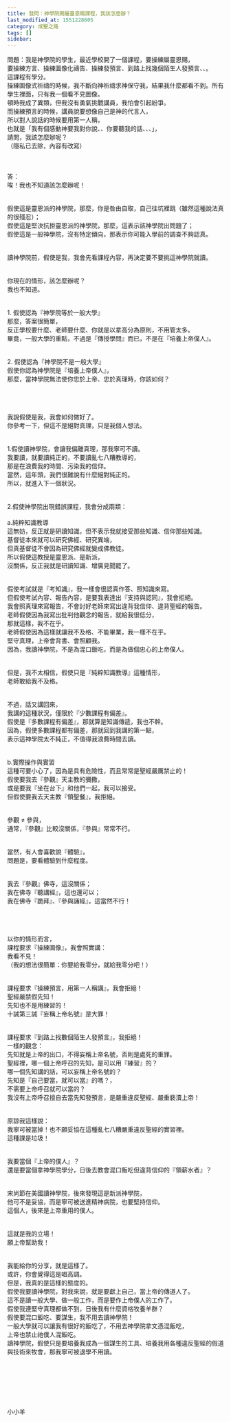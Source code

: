 ```yaml
---
title: 發問：神學院開屬靈恩賜課程，我該怎麼辦？
last_modified_at: 1551228605
category: 成聖之路
tags: []
sidebar: 
---
```


<p>問題：我是神學院的學生，最近學校開了一個課程，要操練屬靈恩賜，<br/>要操練方言、操練圖像化禱告、操練發預言、到路上找幾個陌生人發預言、、。<br/>這課程有學分。<br/>操練圖像式祈禱的時候，我不斷向神祈禱求神保守我，結果我什麼都看不到。所有學生裡面，只有我一個看不見圖像。<br/>頓時我成了異類，但我沒有勇氣挑戰講員，我怕會引起紛爭。<br/>而操練預言的時候，講員說要想像自己是神的代言人，<br/>所以對人說話的時候要用第一人稱，<br/>也就是「我有個感動神要我對你說、、你要聽我的話、、、」，<br/>請問，我該怎麼辦呢？<br/>（隱私已去除，內容有改寫）<br/><!--more--><br/><br/><br/>答：<br/>唉！我也不知道該怎麼辦呢！<br/><br/><br/>假使這是靈恩派的神學院，那麼，你是咎由自取，自己往坑裡跳（雖然這種說法真的很殘忍）；<br/>假使這是堅決抗拒靈恩派的神學院，那麼，這表示該神學院出問題了；<br/>假使這是一般神學院，沒有特定傾向，那表示你可能入學前的調查不夠認真。<br/> <br/><br/>讀神學院前，假使是我，我會先看課程內容，再決定要不要挑這神學院就讀。<br/> <br/><br/>你現在的情形，該怎麼辦呢？<br/>我也不知道。<br/> <br/><br/>1.	假使認為『神學院等於一般大學』<br/>那麼，答案很簡單，<br/>反正學校要什麼、老師要什麼、你就是以拿高分為原則，不用管太多。<br/>畢竟，一般大學的重點，不過是『傳授學問』而已，不是在『培養上帝僕人』。<br/> <br/><br/>2.	假使認為『神學院不是一般大學』<br/>假使你認為神學院是『培養上帝僕人』，<br/>那麼，當神學院無法使你忠於上帝、忠於真理時，你該如何？<br/> <br/> <br/><br/><br/>我說假使是我，我會如何做好了。<br/>你參考一下，但這不是絕對真理，只是我個人想法。<br/> <br/><br/>1.假使讀神學院，會讓我偏離真理，那我寧可不讀。<br/>我要讀，就要讀純正的，不要讀亂七八糟教導的，<br/>那是在浪費我的時間、污染我的信仰。<br/>當然，這年頭，我們很難說有什麼絕對純正的。<br/>所以，就進入下一個狀況。<br/><br/> <br/>2.假使神學院出現錯誤課程，我會分成兩類：<br/> <br/>a.純粹知識教導<br/>這無妨，反正就是研讀知識，但不表示我就接受那些知識、信仰那些知識。<br/>基督徒本來就可以研究佛經、研究異端，<br/>但真基督徒不會因為研究佛經就變成佛教徒。<br/>所以假使這教授是靈恩派、是新派，<br/>沒關係，反正我就是研讀知識、增廣見聞罷了。<br/><br/><br/>假使考試就是『考知識』，我一樣會很認真作答、照知識來寫。<br/>但假使考試內容、報告內容，是要我表達出『支持與認同』，我會拒絕。<br/>我會照真理來寫報告，不會討好老師來寫出違背我信仰、違背聖經的報告。<br/>老師假使因為我寫出批判他觀念的報告，就給我很低分，<br/>那就這樣，我不在乎。<br/>老師假使因為這樣就讓我不及格、不能畢業，我一樣不在乎。<br/>堅守真理，上帝會背書、會照顧我。<br/>因為，我讀神學院，不是為混口飯吃，而是為做個忠心的上帝僕人。<br/> <br/><br/>但是，我不太相信，假使只是『純粹知識教導』這種情形，<br/>老師敢給我不及格。<br/><br/><br/>不過，話又講回來，<br/>我講的這種狀況，僅限於『少數課程有偏差』。<br/>假使是『多數課程有偏差』，那就算是知識傳遞，我也不幹。<br/>因為，假使多數課程都有偏差，那就回到我講的第一點，<br/>表示這神學院太不純正，不值得我浪費時間去讀。<br/><br/><br/>b.實際操作與實習<br/>這種可要小心了，因為是具有危險性，而且常常是聖經嚴厲禁止的！<br/>假使要我去『參觀』天主教的彌撒，<br/>或是要我『坐在台下』和他們一起，我可以接受。<br/>但假使要我去天主教『領聖餐』，我拒絕。<br/><br/><br/>參觀 ≠ 參與，<br/>通常，『參觀』比較沒關係，『參與』常常不行。<br/><br/><br/>當然，有人會喜歡說『體驗』，<br/>問題是，要看體驗到什麼程度。<br/><br/><br/>我去『參觀』佛寺，這沒關係；<br/>我在佛寺『聽講經』，這也還可以；<br/>我在佛寺『跪拜』、『參與誦經』，這當然不行！<br/><br/> <br/><br/><br/>以你的情形而言，<br/>課程要求『操練圖像』，我會照實講：<br/>我看不見！<br/>（我的想法很簡單：你要給我零分，就給我零分吧！）<br/> <br/><br/>課程要求『操練預言，用第一人稱講』，我會拒絕！<br/>聖經嚴禁假先知！<br/>先知也不是用練習的！<br/>十誡第三誡『妄稱上帝名號』是大罪！<br/><br/><br/>課程要求『到路上找數個陌生人發預言』，我拒絕！<br/>一樣的觀念：<br/>先知就是上帝的出口，不得妄稱上帝名號，否則是處死的重罪。<br/>聖經裡，哪一個上帝呼召的先知，是可以用『練習』的？<br/>哪一個先知講的話，可以妄稱上帝名號的？<br/>先知是『自己要當，就可以當』的嗎？，<br/>不需要上帝呼召就可以當的？<br/>我沒有上帝呼召擅自去當先知發預言，是嚴重違反聖經、嚴重褻瀆上帝！<br/> <br/><br/>原諒我這樣說：<br/>我寧可被當掉！也不願妥協在這種亂七八糟嚴重違反聖經的實習裡。<br/>這種課是垃圾！<br/> <br/><br/>我要當個『上帝的僕人』？<br/>還是要當個拿神學院學分，日後去教會混口飯吃但違背信仰的『領薪水者』？<br/> <br/><br/>宋尚節在美國讀神學院，後來發現這是新派神學院，<br/>他可不是妥協，而是寧可被送進精神病院，也要堅持信仰。<br/>這個人，後來是上帝重用的僕人。<br/> <br/><br/>這就是我的立場！<br/>願上帝幫助我！<br/> <br/><br/>我能給你的分享，就是這樣了。<br/>或許，你會覺得這是唱高調。<br/>但是，我真的是這樣的態度的。<br/>假使我要讀神學院，對我來說，就是要獻上自己，當上帝的傳道人了。<br/>這不是讀一般大學、做一般工作，而是要作上帝僕人的工作了。<br/>假使我連堅守真理都做不到，日後我有什麼資格牧養羊群？<br/>假使要混口飯吃、要謀生，我不用去讀神學院！<br/>一般大學就可以讓我有很好的飯吃了，不用去神學院拿文憑混飯吃，<br/>上帝也禁止祂僕人混飯吃。<br/>讀神學院，假使只是要培養我成為一個謀生的工具、培養我用各種違反聖經的假道與技術來牧會，那我寧可被退學不用讀。<br/><br/><br/><br/><br/><br/><br/><br/>小小羊<br/><br/><br/></p>
